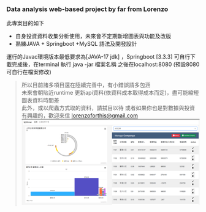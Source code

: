 ### Data analysis web-based project by far from Lorenzo 

此專案目的如下

- 自身投資資料收集分析使用，未來會不定期新增圖表與功能及改版
- 熟練JAVA + Springboot +MySQL 語法及開發設計


運行的Javac環境版本最低要求為[JAVA-17 jdk] ，Springboot [3.3.3]
可自行下載完成後，在terminal 執行 java -jar 檔案名稱
之後在localhost:8080 (預設8080 可自行在檔案修改)

> 所以目前諸多項目還在陸續完善中，有小錯誤請多包涵  
> 未來會朝貼近runtime 更新api資料(依資料成本取得成本而定)，盡可能縮短圖表資料時間差  
> 此外，或以爬蟲方式取的資料，請拭目以待
> 或者如果你也是對數據與投資有興趣的，歡迎來信  lorenzoforthis@gmail.com
![N|Lorenzo](https://github.com/Lorenzoforthis/InvWithJava_backend/blob/main/InvProject/src/main/resources/static/image/selfReadme.png)
